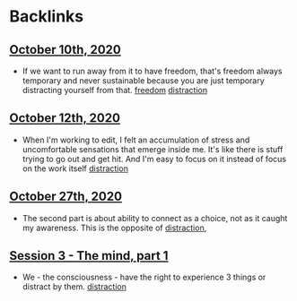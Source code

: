 
# Backlinks
## [October 10th, 2020](<October 10th, 2020.md>)
- If we want to run away from it to have freedom, that's freedom always temporary and never sustainable because you are just temporary distracting yourself from that. [freedom](<freedom.md>) [distraction](<distraction.md>)

## [October 12th, 2020](<October 12th, 2020.md>)
- When I'm working to edit, I felt an accumulation of stress and uncomfortable sensations that emerge inside me. It's like there is stuff trying to go out and get hit. And I'm easy to focus on it instead of focus on the work itself [distraction](<distraction.md>)

## [October 27th, 2020](<October 27th, 2020.md>)
- The second part is about ability to connect as a choice, not as it caught my awareness. This is the opposite of [distraction](<distraction.md>),

## [Session 3 - The mind, part 1](<Session 3 - The mind, part 1.md>)
- We - the consciousness - have the right to experience 3 things or distract by them. [distraction](<distraction.md>)


